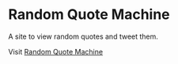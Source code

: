 # Random Quote Machine

A site to view random quotes and tweet them.

Visit <a href="https://prashanth-nani.github.io/random-quote-machine">Random Quote Machine</a>
